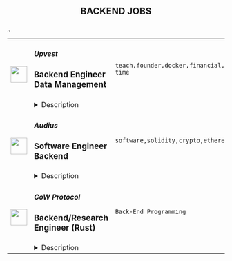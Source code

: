 <div align="center"><h2>BACKEND JOBS</h2></div><table><tr>
                <td width="100" height="100" rowspan="2">
                    <img src="https://remoteok.com/assets/img/jobs/4d1e94dafa9ab50e9032242fd4ccea591663917324.jpg" width="38px" height="auto">
                </td>
                <td width="300">
                    <h5>Upvest</h5>
                    <h3>Backend Engineer Data Management</h3>
                </td>
                <td width="300">
                    <code>teach,founder,docker,financial,investment,fintech,api,management,operational,analytics,reliability,go,engineer,backend,full-time</code>
                </td>
                <td width="200">
                <text>3 days ago</text>
                </td>
                <td width="100" rowspan="2">
                <a href="https://remoteOK.com/remote-jobs/remote-backend-engineer-data-management-upvest-122231" align="right" target="_blank">Apply</a>
                </td>
            </tr>
            <tr>
                <td colspan="3">
                <details><summary>Description</summary>
                <p>Weâre looking for fintech enthusiasts to join us in creating the financial infrastructure of tomorrow. Weâre building the first European Investment API to enable any financial institution to offer a broad range of investment products in their apps. Our view is backed by Europe's largest tech VCs (Earlybird, Notion Capital, Partech, HV Capital, ABN AMRO Ventures) by renowned fintech entrepreneurs (including <a target="_blank" href="https://www.linkedin.com/in/ACoAAA5D6LAB1cJ1GBRZ8whwsc6ZI78kDf1Ulx0" rel="noopener noreferrer nofollow">Maximilian Tayenthal</a>, founder of N26, and <a target="_blank" href="https://www.linkedin.com/in/ACoAAAAAH8AB8C9RXofd6q-Ux6PSMs23ahwpU8U" rel="noopener noreferrer nofollow">Felix Haas</a>, founder of IDnow) and Bessemer Venture Partners in the USA. <br></p><p>Weâre based in Berlin but would consider <strong>hiring</strong> <strong>remotely</strong> for this role. If you do want to move to Berlin though, weâre happy to support your relocation.</p><p>At Upvest, our vision is <strong>to make investing as easy as spending money</strong>. By enabling any business to offer investment opportunities, our goal is to empower anyone to invest. Today, we count 100+ talented people from 20 different countries.<br></p><p><strong>Your mission:</strong></p><p>We are seeking a full-time backend engineer with experience in data management to build services and data pipelines for Europe's first securities API. Your goal is to take ownership of designing, developing and maintaining our data pipeline (written in Go, supported by Airflow, exposed in Looker) and corresponding microservices (written in Go).<br></p><p><strong>Team's mission</strong></p><p>The Data and Analytics department at Upvest is responsible for providing business and operational data for the whole company.<br>We are (and are looking for) Cloud, Platform, and Data Engineers with a love for Go and passion for Data Quality.Our current focus is on ramping up our self-service data platform, using BigQuery and Looker, for other Upvengers to explore their domain data and gain valuable business insights.</p><p><strong>This role will give you the opportunity to:</strong><strong></strong></p><ul> <li> <strong></strong>Designing and building fault-tolerant, horizontally scalable systems using  a Microservice architecture powered by Docker and Kubernetes</li> <li>Building event-driven applications using Kafka</li> <li>Developing data cleaning, data transformation, data aggregation, and schema management components</li> <li>Working on improving the reliability of our data infrastructure</li> <li>Establishing or developing innovative tooling to facilitate low-maintenance data pipelines, rich data tooling for product and operations, and user-focused dashboarding.</li> <li>Working with an agile methodology with flexible processes</li> <li>Working with the cutting edge technologies (Go, Kafka, Looker) without a legacy codebase</li> </ul><ul></ul><p><strong>Job requirements:</strong><strong></strong></p><ul> <li> <strong></strong>Prior experience with distributed systems and data pipelines</li> <li>Love for clean and structured data and experience with schema management</li> <li>Experience in Go (or willingness to make Go your day-to-day language)</li> <li>Fluency in analytical SQL and other data languages (e.g., LookML, numpy/pandas, Airflow DAGs, GraphQL, etc.)</li> <li>Fluency with event-driven architecture and concurrent algorithms</li> <li>Being proactive in learning new stacks and having a high sense of ownership</li> <li>Being able to present your work and enjoying to teach your newly learned skills and technologies to your colleagues</li> </ul><p><strong>It's nice if you have:</strong><br></p><ul> <li>Experience with Investment products or the Fintech domain, in general, is a big plus</li> <li>Experience with managing end-to-end data pipelines (from the creation of an event to making it visible as a KPI to the CEO)</li> <li>Experience in event-driven architectures and event sourcing systems.</li> <li>Experience with ETL/ELT tools and technologies</li> <li>Experience with Kafka Streams, KSQL, or related streaming aggregation technologies.</li> <li>Experience with Docker, Kubernetes, and modern monitoring and tracing tools</li> </ul><ul></ul><p><strong>Why Upvest?</strong></p><ul> <li>We're working on solving a hard problem: fixing the European securities financial infrastructure that empowers more people to be able to invest. You have the opportunity to contribute to this change.</li> <li>We invest in you. From access to a personal coach, development budget and plenty of opportunities to grow in your role.</li> <li>We take hiring seriously with a strong focus on keeping a high bar when interviewing (equally important is that we hire decent people, who are passionate about their craft and helping us achieve our shared mission).</li> <li>While we're not quite fully-remote, we are committed to being a flexible employer, as we understand you don't have to be in the office to do your best work.</li> <li>We live a culture of empowerment, trust (that we hire the best people and get out of their way) and openness (there's a greater advantage in sharing information than keeping it to ourselves).</li> </ul><p><strong>Our values:</strong><br></p><ul> <li> <strong>Learn and grow. </strong>We aim high to shape our future. We give and request honest feedback knowing that we develop together. Progression over Perfection.</li> <li> <strong>Team first. </strong>We make it easy for others. We value our differences and are open to others' opinions. We win and celebrate together! Team over Egos.</li> <li> <strong>Own the outcome. </strong>Whether we win or we lose, we stand together. We are proactive and get the job done. Outcome over Process.</li> <li> <strong>Tell the story. </strong>We always start with the <em>why</em>. We share knowledge to empower others. Transparency over Complexity.</li> </ul><br/><br/>Please mention the word **PREFERRING** and tag RMy4yMzEuMjE3LjIz when applying to show you read the job post completely (#RMy4yMzEuMjE3LjIz). This is a beta feature to avoid spam applicants. Companies can search these words to find applicants that read this and see they're human.
                </details>
                </td>
            </tr>,<tr>
                <td width="100" height="100" rowspan="2">
                    <img src="https://remoteok.com/assets/img/jobs/6bf34aca5d9ee72964372eec33bd288e1663917320.png" width="38px" height="auto">
                </td>
                <td width="300">
                    <h5>Audius</h5>
                    <h3>Software Engineer Backend</h3>
                </td>
                <td width="300">
                    <code>software,solidity,crypto,ethereum,react,system,music,architect,code,web,api,engineer,linux,backend</code>
                </td>
                <td width="200">
                <text>3 days ago</text>
                </td>
                <td width="100" rowspan="2">
                <a href="https://remoteOK.com/remote-jobs/remote-software-engineer-backend-audius-122230" align="right" target="_blank">Apply</a>
                </td>
            </tr>
            <tr>
                <td colspan="3">
                <details><summary>Description</summary>
                <div><b>Who are we? </b></div><div>
<a href="https://audius.co/" class="postings-link" rel="noopener noreferrer nofollow">Audius</a> is a digital streaming service that connects fans directly with artists and exclusive new music. </div><div><br></div><div>It does this by being fully decentralized: Audius is owned and run by a vibrant, open-source community of artists, fans, and developers all around the world. Audius gives artists the power to share never-before-heard music and monetize streams directly. Developers can freely build their own apps on top of Audius, giving them access to one of the most unique audio catalogs in existence.</div><div><br></div><div>Backed by an all-star team of <a href="https://www.crunchbase.com/organization/audius/company_financials#investors" class="postings-link" rel="noopener noreferrer nofollow">investors</a>, Audius was founded in 2018 and serves over 6 million users every month, making it the largest non-financial crypto application ever built.</div><div><br></div><div><b>Who we are looking for? </b></div><div>We are looking for passionate team-players to help us architect and build the most difficult parts of the <a href="http://whitepaper.audius.co/" class="postings-link" rel="noopener noreferrer nofollow">Audius protocol</a> (high availability services for decentralized replication of data, latency-sensitive distributed file transfers, Ethereum smart contracts, infrastructure and tooling for third parties to run our open source services). You are a collaborative engineer who enjoys working with a small team to solve big problems that need innovative solutions. Youâre eager to jump into multiple parts of our tech stack and have strong CS fundamentals to do so. We solve a lot of problems that can't be easily Googled or searched on StackOverflow.</div><div><br></div><div><b>Our Company</b></div><div>Audius is a 30-person team of entrepreneurs, engineers, music industry professionals, and blockchain experts. Our benefits include unlimited PTO, high quality paid medical insurance, FSA, 401k, yearly learning stipend, equipment stipend and a home office setup credit. We also have monthly concert stipends, wellness benefits, team activities, and bi-annual in-person get-togethers.</div><div><br></div><div>Our company is fully remote and our team is currently distributed across the United States. </div><div><br></div><div><b>Our Tech Stack</b></div><div>Frontend: React, React Native, Redux, Redux-Saga, Electron, Typescript, Javascript</div><div>Backend: Postgres, Elasticsearch, Redis, IPFS, Python, Typescript, Javascript, Rust (Solana), Solidity (Ethereum), Docker</div><p></p><h4>What you'll do here</h4><p></p><p></p><li>Help design, architect, build, deploy and maintain code and services for the Audius protocol (distributed systems, cryptography, APIs, blockchain, and data storage)</li><li>Perform thoughtful architecture and code reviews</li><li>Own features end-to-end including release plans, monitoring, and incident/bug triage</li><p></p><h4>We would love to chat if you have</h4><p></p><p></p><li>Experience with a modern programming language (Our stack is in Javascript/Typescript, Python, Rust, and Solidity)</li><li>Strong shell scripting and Linux fundamentals</li><li>Solid conceptual understanding of backend software development including system architecture, web serving infrastructure, API & database design</li><li>Track record of working through technical obstacles and solving complex challenges with minimal guidance and experience helping other engineers to achieve the same</li><li>Great interpersonal and communication skills and comfort working within a small team</li><li>Familiarity with version control and agile software development methodologies</li><div><br></div><div>If this role speaks to you, but your previous experience doesn't match the job description, please consider applying anyways! We're looking for smart and capable software engineers and highly value the ability to grow in your role. You might be the perfect fit!</div><br/><br/>Please mention the word **SPEEDY** and tag RMy4yMzEuMjE3LjIz when applying to show you read the job post completely (#RMy4yMzEuMjE3LjIz). This is a beta feature to avoid spam applicants. Companies can search these words to find applicants that read this and see they're human.
                </details>
                </td>
            </tr>,<tr>
                <td width="100" height="100" rowspan="2">
                    <img src="https://wwr-pro.s3.amazonaws.com/logos/0081/7232/logo.gif" width="38px" height="auto">
                </td>
                <td width="300">
                    <h5>CoW Protocol</h5>
                    <h3> Backend/Research Engineer (Rust)</h3>
                </td>
                <td width="300">
                    <code>Back-End Programming</code>
                </td>
                <td width="200">
                <text>4 days ago</text>
                </td>
                <td width="100" rowspan="2">
                <a href="https://weworkremotely.com/remote-jobs/cow-protocol-backend-research-engineer-rust" align="right" target="_blank">Apply</a>
                </td>
            </tr>
            <tr>
                <td colspan="3">
                <details><summary>Description</summary>
                <img src="https://we-work-remotely.imgix.net/logos/0081/7232/logo.gif?ixlib=rails-4.0.0&w=50&h=50&dpr=2&fit=fill&auto=compress" />

<p>
  <strong>Headquarters:</strong> Lisbon, Portugal
    <br /><strong>URL:</strong> <a href="https://cow.fi/">https://cow.fi/</a>
</p>

<div>
<em><br>Location:</em> Onsite or remote</div><div>
<em>Position:</em> Full-time contractor<br><br>
</div><div>
<strong>About the role<br></strong><br>
</div><div>We are looking for an enthusiastic, self-motivated backend/research engineer who is fluent in rust to help us build the next generation of decentralized trading protocols. As part of the Innovation Team, you will be exposed to the newest development in the blockchain space. You will build prototypes for new business cases such as multi-chain swaps or adapt the current protocol for new chains. Furthermore, you will be responsible for ensuring that new features/systems are built in a reliable and maintainable manner with the rest of the team. To ensure the compatibility of new ideas with the current system, you will interact with many of the other groups within CowSwap.</div><div>You will have the opportunity to work with us in one of our existing co-working spaces in Berlin or Lisbon. Alternatively, you can join us as a remote employee and work from your hometown, where we can also provide membership for a local coworking space.<br><br>
</div><div><strong>What you will do</strong></div><ul>
<li>Develop new ideas and features to make the Cowswap experience better: this involves building prototypes and expanding our Rust backend infrastructure, as well as writing new smart contracts and scripts in TypeScript</li>
<li>Extend the reach of Cowswap by deploying to new blockchains or L2- systems: Smart contract adaptions, Backend infrastructure features, and integrations</li>
<li>Research new business use-cases</li>
<li>Work closely with researchers and product managers to investigate current use-cases and come up with new solutions for challenging technological problems</li>
<li>Deliver high-quality code for features from concept until production</li>
<li>Provide insight on your code: define Grafana metrics to monitor the health of our production systems</li>
<li>Give thoughtful and in-depth code reviews of your colleagues’ contributions to our open source codebase</li>
</ul><div>
<br><strong>Who you are</strong>
</div><ul>
<li>You have 3+ years of experience in software development, preferably in a system engineering language like Rust</li>
<li>You have excellent computer science, programming, and algorithmic skills</li>
<li>You care deeply about the quality and readability of your code</li>
<li>You proactively give technical direction such as improving performance, preventing issues, data usage, refactoring the codebase</li>
<li>You are a team player, a strong communicator, and love to share your knowledge with others</li>
<li>You collaborate effectively with a remote-first team on a large, open-source codebase</li>
<li>You are enthusiastic about web3<em><br><br>It’s a plus if you bring:<br></em><br>
</li>
<li>Experience within the blockchain space</li>
<li>Experience with smart contract development in solidity</li>
<li>Experience with architecting complex software systems</li>
</ul><div>
<br><strong>What we can offer you</strong>
</div><ul>
<li>Working on the cutting edge of DeFi</li>
<li>Attractive cow-token compensation additional to a competitive base salary </li>
<li>Excited about joining a decentralized company?→ Flexibility and “remote first” are at the core of our culture. We started working asynchronously long before the pandemic and are a diverse international team</li>
<li>Is there something that interests you outside of your core tasks?→ You can use your Friday afternoons on research or any side project in our ecosystem</li>
<li>Conference budget to keep up to date with the developments of the ecosystem</li>
<li>Learning budget to support your higher ambitions </li>
<li>Our hierarchy is flat, so there is no chance of getting lost in vertical looking organizational structure</li>
<li>Impact: you are joining a startup where you can make a huge difference. Your work matters!</li>
</ul>

<p><strong>To apply:</strong> <a href="https://weworkremotely.com/remote-jobs/cow-protocol-backend-research-engineer-rust">https://weworkremotely.com/remote-jobs/cow-protocol-backend-research-engineer-rust</a></p>

                </details>
                </td>
            </tr>,<tr>
                <td width="100" height="100" rowspan="2">
                    <img src="https://remotive.com/job/1368332/logo" width="38px" height="auto">
                </td>
                <td width="300">
                    <h5>Close</h5>
                    <h3>Software Engineer - Backend/Python</h3>
                </td>
                <td width="300">
                    <code>api,AWS,backend,docker</code>
                </td>
                <td width="200">
                <text>1 days ago</text>
                </td>
                <td width="100" rowspan="2">
                <a href="https://remotive.com/remote-jobs/software-dev/software-engineer-backend-python-1368332" align="right" target="_blank">Apply</a>
                </td>
            </tr>
            <tr>
                <td colspan="3">
                <details><summary>Description</summary>
                <p><strong> About Us </strong></p>
<p>At <a href="https://close.com/" rel="nofollow">Close</a>, we're building the sales communication platform of the future. With our roots as the very first sales CRM to include built-in calling, we're leading the industry toward eliminating manual processes and helping companies to close more deals(faster). Since our founding in 2013, we've grown to become a profitable, 100% globally distributed team of 50+ high-performing, happy people that are dedicated to building a product our customers love. </p>
<p> </p>
<p> Our backend <a href="https://stackshare.io/close-crm/close" rel="nofollow">tech stack</a> currently consists of Python Flask web apps with our <a href="https://github.com/closeio/tasktiger" rel="nofollow">TaskTiger</a> scheduler handling many of the backend asynchronous task processing chores. Our data stores include MongoDB, Postgres, Elasticsearch, and Redis. The underlying infrastructure runs on AWS using a combination of managed services like RDS and ElasticCache and non-managed services running on EC2 instances. All of our compute runs through CI/CD pipelines that build Docker images, run automated tests and deploy to our Kubernetes clusters. Our backend primarily serves a well-documented <a href="https://developer.close.com/" rel="nofollow">public API</a> that our front-end JavaScript app consumes. Our infrastructure is heavily automated using AWS tools, Terraform, and Ansible. </p>
<p> </p>
<p> We open sourcing our code and ideas on <a href="https://github.com/closeio" rel="nofollow">our GitHub</a> and on <a href="https://making.close.com" rel="nofollow">The Making of Close</a>, our behind-the-scenes Product &amp; Engineering blog.Check out our projects like <a href="https://github.com/closeio/socketshark" rel="nofollow">SocketShark</a>, <a href="https://github.com/closeio/tasktiger" rel="nofollow">TaskTiger</a>, <a href="https://github.com/closeio/limitlion" rel="nofollow">LimitLion</a> and <a href="https://github.com/closeio/ciso8601" rel="nofollow">ciso8601</a>. </p>
<p><br><br></p>
<p><strong>About You </strong></p>
<p>We're looking for an experienced full-time (or part-time) Software Engineer to join our engineering team. Someone who has a solid understanding of web technologies and wants to help design, implement, launch, and scale major systems and user-facing features. </p>
<p> </p>
<p>You should have senior level experience (~5 years) building modern back-end systems, with at least 3 years of that experience using Python. </p>
<p> </p>
<p>You have hands on production experience woking with MongoDB, PostgreSQL, Elasticsearch, or similar data stores. You have significant experience designing, scaling, debugging, and optimizing systems to make them fast and reliable. You have experience participating in code reviews and providing overall code quality suggestions to help maintain the structure and quality of the codebase. You care about the craftsmanship of the code and systems you produce. </p>
<p> </p>
<p>You’re comfortable working in a fast-paced environment with a small and talented team where you're supported in your efforts to grow professionally. You are able to manage your time well, communicate effectively and collaborate in a fully distributed team. </p>
<p> </p>
<p>You are located in an American or European time zone. </p>
<p><br><br></p>
<p><strong>Bonus points if you have...</strong></p>
<ul style="margin-left: 2em; padding-left: 0px; color: #555659; white-space: pre-wrap;">
<li style="margin: 0px; padding: 0px;">Contributed open source code related to our tech stack</li>
<li style="margin: 0px; padding: 0px;">Led small project teams building and launching features</li>
<li style="margin: 0px; padding: 0px;">Built B2B SaaS products</li>
<li style="margin: 0px; padding: 0px;">Experience with sales or sales tools</li>
</ul>
<p> </p>
<p><span style="color: #555659;"><strong><span style="white-space: pre-wrap;">Come help us with projects like...</span><br></strong></span></p>
<ul style="margin-left: 2em; padding-left: 0px; color: #555659; white-space: pre-wrap;">
<li style="margin: 0px; padding: 0px;">Conceiving, designing, building, and launching new user-facing features</li>
<li style="margin: 0px; padding: 0px;">Improving the performance and scalability of our GraphQL and <a class="postings-link" href="https://developer.close.com/" rel="nofollow" style="color: #969799; text-decoration: underline;">REST</a> API.</li>
<li style="margin: 0px; padding: 0px;">Improving how we <a class="postings-link" href="https://close.com/emailing/" rel="nofollow" style="color: #969799; text-decoration: underline;">sync</a> millions of sales emails and calendar events each month</li>
<li style="margin: 0px; padding: 0px;">Working with Twilio's API, WebSockets, and WebRTC to improve our <a class="postings-link" href="https://close.com/calling/" rel="nofollow" style="color: #969799; text-decoration: underline;">calling features</a></li>
<li style="margin: 0px; padding: 0px;">Building user-facing analytics features that provide actionable insights based on sales activity data</li>
<li style="margin: 0px; padding: 0px;">Improving our Elasticsearch-backed powerful <a class="postings-link" href="https://close.com/search/" rel="nofollow" style="color: #969799; text-decoration: underline;">search features</a></li>
<li style="margin: 0px; padding: 0px;">Improving our internal messaging infrastructure using streaming technologies like Kafka and Redis </li>
<li style="margin: 0px; padding: 0px;">Building new and enhancing existing integrations with other SaaS platforms like Google’s G Suite, Zapier, and Web Conferencing providers</li>
</ul>
<p> </p>
<p><span style="color: #555659;"><span style="white-space: pre-wrap;"><strong>Why work with us?</strong></span><br></span></p>
<ul style="margin-left: 2em; padding-left: 0px; color: #555659; white-space: pre-wrap;">
<li style="margin: 0px; padding: 0px;"><a class="postings-link" href="https://www.youtube.com/watch?v=ZbyGnLhtj0o&amp;feature=youtu.be" rel="nofollow" style="color: #969799; text-decoration: underline;">Culture video</a> 💚</li>
<li style="margin: 0px; padding: 0px;">100% remote company <em>(we believe in trust and autonomy)</em></li>
<li style="margin: 0px; padding: 0px;">Choose between working 5 days/wk (standard full-time) or 4 days/wk @ 80% pay</li>
<li style="margin: 0px; padding: 0px;"><a class="postings-link" href="https://www.youtube.com/watch?v=gKjyXMz-q-Q&amp;feature=youtu.be" rel="nofollow" style="color: #969799; text-decoration: underline;">Annual team retreats</a> ✈️</li>
<li style="margin: 0px; padding: 0px;">Quarterly virtual summits</li>
<li style="margin: 0px; padding: 0px;">5 weeks PTO + Winter Holiday Break</li>
<li style="margin: 0px; padding: 0px;">2 additional PTO days every year with the company</li>
<li style="margin: 0px; padding: 0px;">1 month paid sabbatical every 5 years</li>
<li style="margin: 0px; padding: 0px;">Co-working stipend</li>
<li style="margin: 0px; padding: 0px;">Paid parental leave</li>
<li style="margin: 0px; padding: 0px;">Medical, Dental, Vision with HSA option (US residents)</li>
<li style="margin: 0px; padding: 0px;">401k matching at 6% (US residents)</li>
<li style="margin: 0px; padding: 0px;">Dependent care FSA (US residents)</li>
<li style="margin: 0px; padding: 0px;">Contributor to <a class="postings-link" href="https://stripe.com/climate" rel="nofollow" style="color: #969799; text-decoration: underline;">Stripe's climate</a> initiative 🌍❤️ </li>
<li style="margin: 0px; padding: 0px;"><a class="postings-link" href="https://close.io/about/" rel="nofollow" style="color: #969799; text-decoration: underline;">Our story and team</a> 🚀</li>
</ul>
<p> </p>
<p>At Close, everyone has a voice. We encourage transparency and practice a mature approach to the work-place. In general, we don’t have strict policies, we have guidelines. Work/life harmony is an important part of our business - we believe you bring your best to work when you practice self-care (whatever that looks like for you).   </p>
<p> </p>
<p>We come from 16 countries located in 5 of the 7 continents -- looking at you Antarctica and Australia ;-) ….. We’re a collection of talented humans rich in diverse backgrounds, lifestyles, and cultures. Every year we meet up somewhere around the world to spend time with one another. These gatherings are an opportunity to strengthen the social fiber of our global community. </p>
<p> </p>
<p>Our team is growing in more ways than one - we’ve recently launched 17 babies (and counting!). Unanimously, our favorite and most impactful value is “Build a house you want to live in.” We strive to make decisions that are authentic for our people and help our customers become more successful. </p>
<p> </p>
<p><em>Our application process was designed to promote equitable and unbiased hiring practices. We ask a small series of questions that are similar to what would be asked in the first interview. This helps us learn more about you right from the start so please be sure to answer each question thoughtfully. Each application will receive two screens by two different reviewers. Regardless of fit, you will hear back from us letting you know if we'll be moving forward. </em></p>
<img src="https://remotive.com/job/track/1368332/blank.gif?source=public_api" alt=""/>
                </details>
                </td>
            </tr></table>